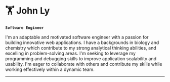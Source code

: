 <h1>🏋  John Ly</h1>

**`Software Engineer`**

I'm an adaptable and motivated software engineer with a passion for building innovative web applications. I have a backgrounds in biology and chemistry which contribute to my strong analytical thinking abilities, and excelling in problem-solving areas. I'm seeking to leverage my programming and debugging skills to improve application scalability and usability. I'm eager to collaborate with others and contribute my skills while working effectively within a dynamic team.

---
<!--
**johnly17/johnly17** is a ✨ _special_ ✨ repository because its `README.md` (this file) appears on your GitHub profile.

Here are some ideas to get you started:

- 🔭 I’m currently working on ...
- 🌱 I’m currently learning ...
- 👯 I’m looking to collaborate on ...
- 🤔 I’m looking for help with ...
- 💬 Ask me about ...
- 📫 How to reach me: ...
- 😄 Pronouns: ...
- ⚡ Fun fact: ...
-->
